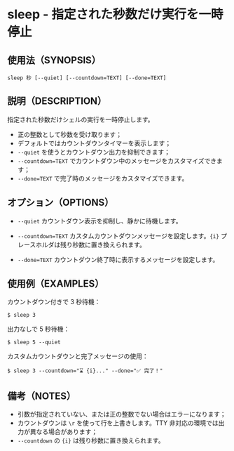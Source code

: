 # sleep - 指定された秒数だけ実行を一時停止

## 使用法（SYNOPSIS）

    sleep 秒 [--quiet] [--countdown=TEXT] [--done=TEXT]


## 説明（DESCRIPTION）

指定された秒数だけシェルの実行を一時停止します。

* 正の整数として秒数を受け取ります；
* デフォルトではカウントダウンタイマーを表示します；
* `--quiet` を使うとカウントダウン出力を抑制できます；
* `--countdown=TEXT` でカウントダウン中のメッセージをカスタマイズできます；
* `--done=TEXT` で完了時のメッセージをカスタマイズできます。


## オプション（OPTIONS）

* `--quiet`
  カウントダウン表示を抑制し、静かに待機します。

* `--countdown=TEXT`
  カスタムカウントダウンメッセージを設定します。`{i}` プレースホルダは残り秒数に置き換えられます。

* `--done=TEXT`
  カウントダウン終了時に表示するメッセージを設定します。


## 使用例（EXAMPLES）

カウントダウン付きで 3 秒待機：

```shell
$ sleep 3
```

出力なしで 5 秒待機：

```shell
$ sleep 5 --quiet
```

カスタムカウントダウンと完了メッセージの使用：

```shell
$ sleep 3 --countdown="⌛ {i}..." --done="✅ 完了！"
```


## 備考（NOTES）

* 引数が指定されていない、または正の整数でない場合はエラーになります；
* カウントダウンは `\r` を使って行を上書きします。TTY 非対応の環境では出力が異なる場合があります；
* `--countdown` の `{i}` は残り秒数に置き換えられます。
